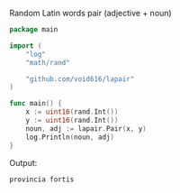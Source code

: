 Random Latin words pair (adjective + noun)


```go
package main

import (
	"log"
	"math/rand"

	"github.com/void616/lapair"
)

func main() {
	x := uint16(rand.Int())
	y := uint16(rand.Int())
	noun, adj := lapair.Pair(x, y)
	log.Println(noun, adj)
}
```

Output:
```
provincia fortis
```
